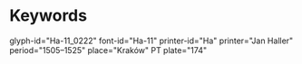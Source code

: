# Keywords
glyph-id="Ha-11_0222"
font-id="Ha-11"
printer-id="Ha"
printer="Jan Haller"
period="1505–1525"
place="Kraków"
PT plate="174"
